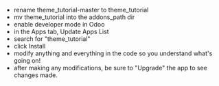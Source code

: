 - rename theme_tutorial-master to theme_tutorial
- mv theme_tutorial into the addons_path dir
- enable developer mode in Odoo
- in the Apps tab, Update Apps List
- search for "theme_tutorial"
- click Install
- modify anything and everything in the code so you understand what's going on!
- after making any modifications, be sure to "Upgrade" the app to see changes made.
